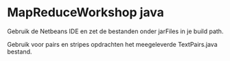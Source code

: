 # MapReduceWorkshop java
Gebruik de Netbeans IDE en zet de bestanden onder jarFiles in je build path.

Gebruik voor pairs en stripes opdrachten het meegeleverde TextPairs.java bestand.
